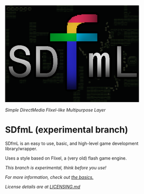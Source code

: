 ![bitch](logo.png)

*Simple DirectMedia Flixel-like Multipurpose Layer*

# SDfmL (experimental branch)

SDfmL is an easy to use, basic, and high-level game development library/wrapper.

Uses a style based on Flixel, a (very old) flash game engine.

*This branch is experimental, think before you use!*

*For more information, check out [the basics.](DOCUMENTATION.md)*

*License details are at [LICENSING.md](LICENSING.md)*
